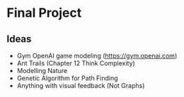 # Final Project
## Ideas
- Gym OpenAI game modeling (https://gym.openai.com)
- Ant Trails (Chapter 12 Think Complexity)
- Modelling Nature
- Genetic Algorithm for Path Finding
- Anything with visual feedback (Not Graphs)